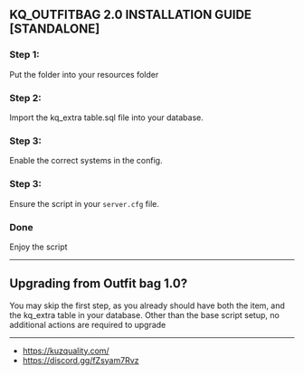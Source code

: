 ## KQ_OUTFITBAG 2.0 INSTALLATION GUIDE [STANDALONE]

### Step 1:
Put the folder into your resources folder

### Step 2:
Import the kq_extra table.sql file into your database.

### Step 3:
Enable the correct systems in the config.

### Step 3:
Ensure the script in your `server.cfg` file.

### Done
Enjoy the script

___

## Upgrading from Outfit bag 1.0?
You may skip the first step, as you already should have both the item, and the kq_extra table in your database. 
Other than the base script setup, no additional actions are required to upgrade

___

- https://kuzquality.com/
- https://discord.gg/fZsyam7Rvz
